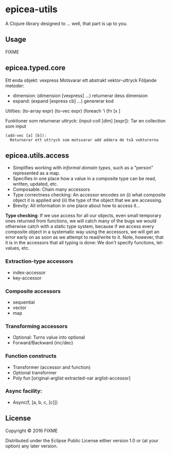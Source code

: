 # epicea-utils

A Clojure library designed to ... well, that part is up to you.

## Usage

FIXME

## epicea.typed.core

Ett enda objekt: vexpress
Motsvarar ett abstrakt vektor-uttryck
Följande metoder:

 * dimension: (dimension [vexpress] ...) 
      returnerar dess dimension
 * expand: (expand [express cb] ...)
      genererar kod

Utilties:
 (to-array expr)
 (to-vec expr)
 (foreach 'i (fn [x ]

Funktioner som returnerar uttryck:
    (input-coll [dim] [expr]): 
      Tar en collection som input

    (add-vec [a] [b]):
      Returnerar ett uttryck som motsvarar add addera de två vektorerna

## epicea.utils.access

  * Simplifies working with *informal domain types*, such as a "person" represented as a map.
  * Specifies in one place how a value in a composite type can be read, written, updated, etc.
  * Composable: Chain many accessors
  * Type correctness checking: An accessor encodes on (i) what composite object it is applied and (ii) the type of the object that we are accessing.
  * Brevity: All information in one place about how to access it...

**Type checking**: If we use access for all our objects, even small temporary ones returned from functions, we will catch many of the bugs we would otherwise catch with a static type system, because if we access every composite object in a systematic way using the accessors, we will get an error early on as soon as we attempt to read/write to it. Note, however, that it is in the accessors that all typing is done: We don't specify functions, let-values, etc.

### Extraction-type accessors
  - index-accessor
  - key-accessor
### Composite accessors
  - sequential
  - vector
  - map
### Transforming accessors
  - Optional: Turns value into optional
  - Forward/Backward (inc/dec) 

### Function constructs
  - Transformer (accessor and function)
  - Optional transformer
  - Poly fun [original-arglist extracted-var arglist-accessor]

### Async facility:
  - Async(f, [a, b, c, [c]])

## License

Copyright © 2016 FIXME

Distributed under the Eclipse Public License either version 1.0 or (at
your option) any later version.
